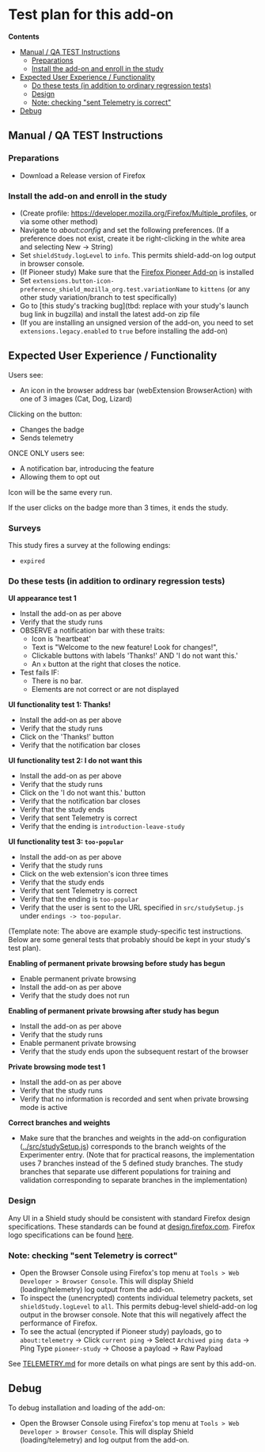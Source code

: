 # Test plan for this add-on

<!-- START doctoc generated TOC please keep comment here to allow auto update -->

<!-- DON'T EDIT THIS SECTION, INSTEAD RE-RUN doctoc TO UPDATE -->

**Contents**

* [Manual / QA TEST Instructions](#manual--qa-test-instructions)
  * [Preparations](#preparations)
  * [Install the add-on and enroll in the study](#install-the-add-on-and-enroll-in-the-study)
* [Expected User Experience / Functionality](#expected-user-experience--functionality)
  * [Do these tests (in addition to ordinary regression tests)](#do-these-tests-in-addition-to-ordinary-regression-tests)
  * [Design](#design)
  * [Note: checking "sent Telemetry is correct"](#note-checking-sent-telemetry-is-correct)
* [Debug](#debug)

<!-- END doctoc generated TOC please keep comment here to allow auto update -->

## Manual / QA TEST Instructions

### Preparations

* Download a Release version of Firefox

### Install the add-on and enroll in the study

* (Create profile: <https://developer.mozilla.org/Firefox/Multiple_profiles>, or via some other method)
* Navigate to _about:config_ and set the following preferences. (If a preference does not exist, create it be right-clicking in the white area and selecting New -> String)
* Set `shieldStudy.logLevel` to `info`. This permits shield-add-on log output in browser console.
* (If Pioneer study) Make sure that the [Firefox Pioneer Add-on](https://addons.mozilla.org/en-US/firefox/addon/firefox-pioneer/) is installed
* Set `extensions.button-icon-preference_shield_mozilla_org.test.variationName` to `kittens` (or any other study variation/branch to test specifically)
* Go to [this study's tracking bug](tbd: replace with your study's launch bug link in bugzilla) and install the latest add-on zip file
* (If you are installing an unsigned version of the add-on, you need to set `extensions.legacy.enabled` to `true` before installing the add-on)

## Expected User Experience / Functionality

Users see:

* An icon in the browser address bar (webExtension BrowserAction) with one of 3 images (Cat, Dog, Lizard)

Clicking on the button:

* Changes the badge
* Sends telemetry

ONCE ONLY users see:

* A notification bar, introducing the feature
* Allowing them to opt out

Icon will be the same every run.

If the user clicks on the badge more than 3 times, it ends the study.

### Surveys

This study fires a survey at the following endings:

* `expired`

### Do these tests (in addition to ordinary regression tests)

**UI appearance test 1**

* Install the add-on as per above
* Verify that the study runs
* OBSERVE a notification bar with these traits:
  * Icon is 'heartbeat'
  * Text is "Welcome to the new feature! Look for changes!",
  * Clickable buttons with labels 'Thanks!' AND 'I do not want this.'
  * An `x` button at the right that closes the notice.
* Test fails IF:
  * There is no bar.
  * Elements are not correct or are not displayed

**UI functionality test 1: Thanks!**

* Install the add-on as per above
* Verify that the study runs
* Click on the 'Thanks!' button
* Verify that the notification bar closes

**UI functionality test 2: I do not want this**

* Install the add-on as per above
* Verify that the study runs
* Click on the 'I do not want this.' button
* Verify that the notification bar closes
* Verify that the study ends
* Verify that sent Telemetry is correct
* Verify that the ending is `introduction-leave-study`

**UI functionality test 3: `too-popular`**

* Install the add-on as per above
* Verify that the study runs
* Click on the web extension's icon three times
* Verify that the study ends
* Verify that sent Telemetry is correct
* Verify that the ending is `too-popular`
* Verify that the user is sent to the URL specified in `src/studySetup.js` under `endings -> too-popular`.

(Template note: The above are example study-specific test instructions. Below are some general tests that probably should be kept in your study's test plan).

**Enabling of permanent private browsing before study has begun**

* Enable permanent private browsing
* Install the add-on as per above
* Verify that the study does not run

**Enabling of permanent private browsing after study has begun**

* Install the add-on as per above
* Verify that the study runs
* Enable permanent private browsing
* Verify that the study ends upon the subsequent restart of the browser

**Private browsing mode test 1**

* Install the add-on as per above
* Verify that the study runs
* Verify that no information is recorded and sent when private browsing mode is active

**Correct branches and weights**

* Make sure that the branches and weights in the add-on configuration ([../src/studySetup.js](../src/studySetup.js)) corresponds to the branch weights of the Experimenter entry. (Note that for practical reasons, the implementation uses 7 branches instead of the 5 defined study branches. The study branches that separate use different populations for training and validation corresponding to separate branches in the implementation)

### Design

Any UI in a Shield study should be consistent with standard Firefox design specifications. These standards can be found at [design.firefox.com](https://design.firefox.com/photon/welcome.html). Firefox logo specifications can be found [here](https://design.firefox.com/photon/visuals/product-identity-assets.html).

### Note: checking "sent Telemetry is correct"

* Open the Browser Console using Firefox's top menu at `Tools > Web Developer > Browser Console`. This will display Shield (loading/telemetry) log output from the add-on.
* To inspect the (unencrypted) contents individual telemetry packets, set `shieldStudy.logLevel` to `all`. This permits debug-level shield-add-on log output in the browser console. Note that this will negatively affect the performance of Firefox.
* To see the actual (encrypted if Pioneer study) payloads, go to `about:telemetry` -> Click `current ping` -> Select `Archived ping data` -> Ping Type `pioneer-study` -> Choose a payload -> Raw Payload

See [TELEMETRY.md](./TELEMETRY.md) for more details on what pings are sent by this add-on.

## Debug

To debug installation and loading of the add-on:

* Open the Browser Console using Firefox's top menu at `Tools > Web Developer > Browser Console`. This will display Shield (loading/telemetry) and log output from the add-on.
